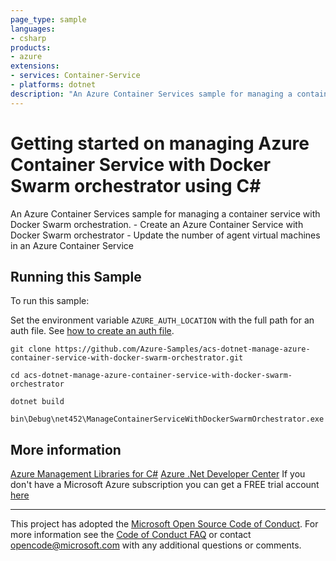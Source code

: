 ```yaml
---
page_type: sample
languages:
- csharp
products:
- azure
extensions:
- services: Container-Service
- platforms: dotnet
description: "An Azure Container Services sample for managing a container service with Docker Swarm orchestration."
---
```


# Getting started on managing Azure Container Service with Docker Swarm orchestrator using C# #

 An Azure Container Services sample for managing a container service with Docker Swarm orchestration.
    - Create an Azure Container Service with Docker Swarm orchestrator
    - Update the number of agent virtual machines in an Azure Container Service


## Running this Sample ##

To run this sample:

Set the environment variable `AZURE_AUTH_LOCATION` with the full path for an auth file. See [how to create an auth file](https://github.com/Azure/azure-libraries-for-net/blob/master/AUTH.md).

    git clone https://github.com/Azure-Samples/acs-dotnet-manage-azure-container-service-with-docker-swarm-orchestrator.git

    cd acs-dotnet-manage-azure-container-service-with-docker-swarm-orchestrator

    dotnet build

    bin\Debug\net452\ManageContainerServiceWithDockerSwarmOrchestrator.exe

## More information ##

[Azure Management Libraries for C#](https://github.com/Azure/azure-sdk-for-net/tree/Fluent)
[Azure .Net Developer Center](https://azure.microsoft.com/en-us/develop/net/)
If you don't have a Microsoft Azure subscription you can get a FREE trial account [here](http://go.microsoft.com/fwlink/?LinkId=330212)

---

This project has adopted the [Microsoft Open Source Code of Conduct](https://opensource.microsoft.com/codeofconduct/). For more information see the [Code of Conduct FAQ](https://opensource.microsoft.com/codeofconduct/faq/) or contact [opencode@microsoft.com](mailto:opencode@microsoft.com) with any additional questions or comments.
